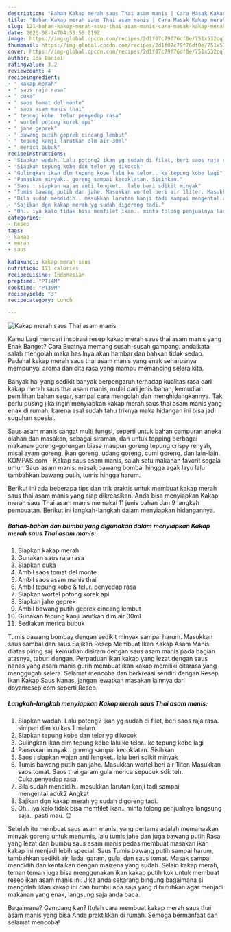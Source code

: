 ```yaml
---
description: "Bahan Kakap merah saus Thai asam manis | Cara Masak Kakap merah saus Thai asam manis Yang Bisa Manjain Lidah"
title: "Bahan Kakap merah saus Thai asam manis | Cara Masak Kakap merah saus Thai asam manis Yang Bisa Manjain Lidah"
slug: 121-bahan-kakap-merah-saus-thai-asam-manis-cara-masak-kakap-merah-saus-thai-asam-manis-yang-bisa-manjain-lidah
date: 2020-08-14T04:53:56.019Z
image: https://img-global.cpcdn.com/recipes/2d1f07c79f76df0e/751x532cq70/kakap-merah-saus-thai-asam-manis-foto-resep-utama.jpg
thumbnail: https://img-global.cpcdn.com/recipes/2d1f07c79f76df0e/751x532cq70/kakap-merah-saus-thai-asam-manis-foto-resep-utama.jpg
cover: https://img-global.cpcdn.com/recipes/2d1f07c79f76df0e/751x532cq70/kakap-merah-saus-thai-asam-manis-foto-resep-utama.jpg
author: Ida Daniel
ratingvalue: 3.2
reviewcount: 4
recipeingredient:
- " kakap merah"
- " saus raja rasa"
- " cuka"
- " saos tomat del monte"
- " saos asam manis thai"
- " tepung kobe  telur penyedap rasa"
- " wortel potong korek api"
- " jahe geprek"
- " bawang putih geprek cincang lembut"
- " tepung kanji larutkan dlm air 30ml"
- " merica bubuk"
recipeinstructions:
- "Siapkan wadah. Lalu potong2 ikan yg sudah di filet, beri saos raja rasa. simpan dlm kulkas 1 malam."
- "Siapkan tepung kobe dan telor yg dikocok"
- "Gulingkan ikan dlm tepung kobe lalu ke telor.. ke tepung kobe lagi"
- "Panaskan minyak.. goreng sampai kecoklatan. Sisihkan."
- "Saos : siapkan wajan anti lengket.. lalu beri sdikit minyak"
- "Tumis bawang putih dan jahe. Masukkan wortel beri air 1liter. Masukkan saos tomat. Saos thai garam gula merica sepucuk sdk teh. Cuka.penyedap rasa."
- "Bila sudah mendidih.. masukkan larutan kanji tadi sampai mengental.aduk2 Angkat"
- "Sajikan dgn kakap merah yg sudah digoreng tadi."
- "Oh.. iya kalo tidak bisa memfilet ikan.. minta tolong penjualnya langsung saja.. pasti mau. 😉"
categories:
- Resep
tags:
- kakap
- merah
- saus

katakunci: kakap merah saus 
nutrition: 171 calories
recipecuisine: Indonesian
preptime: "PT14M"
cooktime: "PT39M"
recipeyield: "3"
recipecategory: Lunch

---
```



![Kakap merah saus Thai asam manis](https://img-global.cpcdn.com/recipes/2d1f07c79f76df0e/751x532cq70/kakap-merah-saus-thai-asam-manis-foto-resep-utama.jpg)

Kamu Lagi mencari inspirasi resep kakap merah saus thai asam manis yang Enak Banget? Cara Buatnya memang susah-susah gampang. andaikata salah mengolah maka hasilnya akan hambar dan bahkan tidak sedap. Padahal kakap merah saus thai asam manis yang enak seharusnya mempunyai aroma dan cita rasa yang mampu memancing selera kita.

Banyak hal yang sedikit banyak berpengaruh terhadap kualitas rasa dari kakap merah saus thai asam manis, mulai dari jenis bahan, kemudian pemilihan bahan segar, sampai cara mengolah dan menghidangkannya. Tak perlu pusing jika ingin menyiapkan kakap merah saus thai asam manis yang enak di rumah, karena asal sudah tahu triknya maka hidangan ini bisa jadi suguhan spesial.

Saus asam manis sangat multi fungsi, seperti untuk bahan campuran aneka olahan dan masakan, sebagai siraman, dan untuk topping berbagai makanan goreng-gorengan biasa maupun goreng tepung crispy renyah, misal ayam goreng, ikan goreng, udang goreng, cumi goreng, dan lain-lain. KOMPAS.com - Kakap saus asam manis, salah satu makanan favorit segala umur. Saus asam manis: masak bawang bombai hingga agak layu lalu tambahkan bawang putih, tumis hingga harum.


Berikut ini ada beberapa tips dan trik praktis untuk membuat kakap merah saus thai asam manis yang siap dikreasikan. Anda bisa menyiapkan Kakap merah saus Thai asam manis memakai 11 jenis bahan dan 9 langkah pembuatan. Berikut ini langkah-langkah dalam menyiapkan hidangannya.

<!--inarticleads1-->

##### Bahan-bahan dan bumbu yang digunakan dalam menyiapkan Kakap merah saus Thai asam manis:

1. Siapkan  kakap merah
1. Gunakan  saus raja rasa
1. Siapkan  cuka
1. Ambil  saos tomat del monte
1. Ambil  saos asam manis thai
1. Ambil  tepung kobe &amp; telur. penyedap rasa
1. Siapkan  wortel potong korek api
1. Siapkan  jahe geprek
1. Ambil  bawang putih geprek cincang lembut
1. Gunakan  tepung kanji larutkan dlm air 30ml
1. Sediakan  merica bubuk


Tumis bawang bombay dengan sedikit minyak sampai harum. Masukkan saus sambal dan saus Sajikan Resep Membuat Ikan Kakap Asam Manis diatas piring saji kemudian disiram dengan saus asam manis pada bagian atasnya, taburi dengan. Perpaduan ikan kakap yang lezat dengan saus nanas yang asam manis gurih membuat ikan kakap memiliki citarasa yang menggugah selera. Selamat mencoba dan berkreasi sendiri dengan Resep Ikan Kakap Saus Nanas, jangan lewatkan masakan lainnya dari doyanresep.com seperti Resep. 

<!--inarticleads2-->

##### Langkah-langkah menyiapkan Kakap merah saus Thai asam manis:

1. Siapkan wadah. Lalu potong2 ikan yg sudah di filet, beri saos raja rasa. simpan dlm kulkas 1 malam.
1. Siapkan tepung kobe dan telor yg dikocok
1. Gulingkan ikan dlm tepung kobe lalu ke telor.. ke tepung kobe lagi
1. Panaskan minyak.. goreng sampai kecoklatan. Sisihkan.
1. Saos : siapkan wajan anti lengket.. lalu beri sdikit minyak
1. Tumis bawang putih dan jahe. Masukkan wortel beri air 1liter. Masukkan saos tomat. Saos thai garam gula merica sepucuk sdk teh. Cuka.penyedap rasa.
1. Bila sudah mendidih.. masukkan larutan kanji tadi sampai mengental.aduk2 Angkat
1. Sajikan dgn kakap merah yg sudah digoreng tadi.
1. Oh.. iya kalo tidak bisa memfilet ikan.. minta tolong penjualnya langsung saja.. pasti mau. 😉


Setelah itu membuat saus asam manis, yang pertama adalah memanaskan minyak goreng untuk menumis, lalu tumis jahe dan juga bawang putih Rasa yang lezat dari bumbu saus asam manis pedas membuat masakan ikan kakap ini menjadi lebih special. Saus Tumis bawang putih sampai harum, tambahkan sedikit air, lada, garam, gula, dan saus tomat. Masak sampai mendidih dan kentalkan dengan maizena yang sudah. Selain kakap merah, teman teman juga bisa menggunakan ikan kakap putih kok untuk membuat resep ikan asam manis ini. Jika anda sekarang bingung bagaimana si mengolah iklan kakap ini dan bumbu apa saja yang dibutuhkan agar menjadi makanan yang enak, langsung saja anda baca. 

Bagaimana? Gampang kan? Itulah cara membuat kakap merah saus thai asam manis yang bisa Anda praktikkan di rumah. Semoga bermanfaat dan selamat mencoba!
